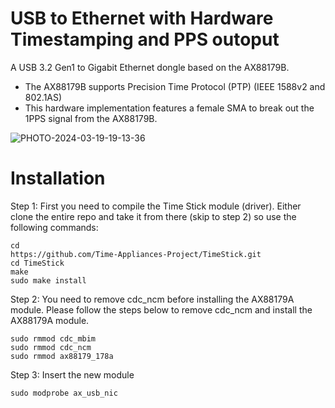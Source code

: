 # USB to Ethernet with Hardware Timestamping and PPS outoput
A USB 3.2 Gen1 to Gigabit Ethernet dongle based on the AX88179B. 
- The AX88179B supports Precision Time Protocol (PTP) (IEEE 1588v2 and 802.1AS)
- This hardware implementation features a female SMA to break out the 1PPS signal from the AX88179B.

![PHOTO-2024-03-19-19-13-36](https://github.com/opencomputeproject/Time-Appliance-Project/assets/1751211/bad0fec2-05ab-4fcc-91c1-67a0ec44fbe9)

# Installation

Step 1: First you need to compile the Time Stick module (driver). Either clone the entire repo and take it from there (skip to step 2) so use the following commands:
```
cd
https://github.com/Time-Appliances-Project/TimeStick.git
cd TimeStick
make
sudo make install
```
Step 2: You need to remove cdc_ncm before installing the AX88179A module.
Please follow the steps below to remove cdc_ncm and install the AX88179A module.

```
sudo rmmod cdc_mbim
sudo rmmod cdc_ncm
sudo rmmod ax88179_178a
```

Step 3: Insert the new module
```
sudo modprobe ax_usb_nic
```
